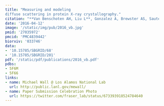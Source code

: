 ```yaml
---
title: "Measuring and modeling
diffuse scattering in protein X-ray crystallography."
citation: "**Van Benschoten AH, Liu L**, Gonzalez A, Brewster AS, Sauter NK, **Fraser JS**, Wall ME.  *PNAS*, 2016."
date: '2016-04-12'
image: '/static/img/pub/2016_vb.jpg'
pmid: '27035972'
pmcid: 'PMC4839442'
biorxiv: '033746'
data:
- '10.15785/SBGRID/68'
- '10.15785/SBGRID/201'
pdf: '/static/pdf/publications/2016_vb.pdf'
pdbs:
- 5F6M
- 5F66
links:
- name: Michael Wall @ Los Alamos National Lab
  url: http://public.lanl.gov/mewall/
- name: Paper Submission Celebration Photo
  url: https://twitter.com/fraser_lab/status/673393918524784640
---
```

